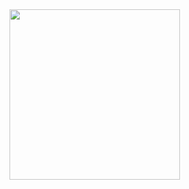 <a>
<img height=300 src="https://github-readme-stats.vercel.app/api/top-langs/?username=gnarlsley&langs_count=25&layout=compact&hide=GDscript,SCSS&theme=tokyonight&card_width=700" />
</a>
